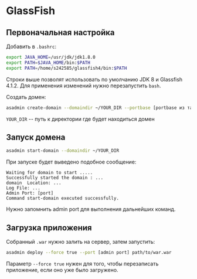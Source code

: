 # GlassFish

## Первоначальная настройка

Добавить в `.bashrc`:

```bash
export JAVA_HOME=/usr/jdk/jdk1.8.0
export PATH=$JAVA_HOME/bin:$PATH
export PATH=/home/s242585/glassfish4/bin:$PATH
```

Строки выше позволят использовать по умолчанию JDK 8 и Glassfish 4.1.2.
Для применения изменений нужно перезапустить `bash`.

Создать домен:

```bash
asadmin create-domain --domaindir ~/YOUR_DIR --portbase [portbase из таблицы с вариантами]
```

`YOUR_DIR` -- путь к директории где будет находиться домен

## Запуск домена

```bash
asadmin start-domain --domaindir ~/YOUR_DIR
```

При запуске будет выведено подобное сообщение:
```
Waiting for domain to start .....
Successfully started the domain : ...
domain  Location: ...
Log File: ...
Admin Port: [port]
Command start-domain executed successfully.
```

Нужно запомнить admin port для выполнения дальнейших команд.

## Загрузка приложения

Собранный `.war` нужно залить на сервер, затем запустить:

```bash
asadmin deploy --force true --port [admin port] path/to/war.war
```

Параметр `--force true` нужен для того, чтобы перезаписать приложение,
если оно уже было загружено.

